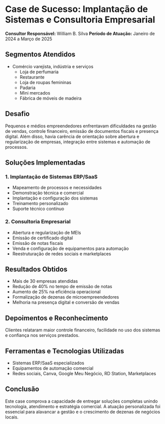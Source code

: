
# Case de Sucesso: Implantação de Sistemas e Consultoria Empresarial

**Consultor Responsável:** William B. Silva
**Período de Atuação:** Janeiro de 2024 a Março de 2025

## Segmentos Atendidos

- Comércio varejista, indústria e serviços
  - Loja de perfumaria
  - Restaurante
  - Loja de roupas femininas
  - Padaria
  - Mini mercados
  - Fábrica de móveis de madeira

## Desafio

Pequenos e médios empreendedores enfrentavam dificuldades na gestão de vendas, controle financeiro, emissão de documentos fiscais e presença digital. Além disso, havia carência de orientação sobre abertura e regularização de empresas, integração entre sistemas e automação de processos.

## Soluções Implementadas

### 1. Implantação de Sistemas ERP/SaaS
- Mapeamento de processos e necessidades
- Demonstração técnica e comercial
- Implantação e configuração dos sistemas
- Treinamento personalizado
- Suporte técnico contínuo

### 2. Consultoria Empresarial
- Abertura e regularização de MEIs
- Emissão de certificado digital
- Emissão de notas fiscais
- Venda e configuração de equipamentos para automação
- Reestruturação de redes sociais e marketplaces

## Resultados Obtidos

- Mais de 30 empresas atendidas
- Redução de 40% no tempo de emissão de notas
- Aumento de 25% na eficiência operacional
- Formalização de dezenas de microempreendedores
- Melhoria na presença digital e conversão de vendas

## Depoimentos e Reconhecimento

Clientes relataram maior controle financeiro, facilidade no uso dos sistemas e confiança nos serviços prestados.

## Ferramentas e Tecnologias Utilizadas

- Sistemas ERP/SaaS especializados
- Equipamentos de automação comercial
- Redes sociais, Canva, Google Meu Negócio, RD Station, Marketplaces

## Conclusão

Este case comprova a capacidade de entregar soluções completas unindo tecnologia, atendimento e estratégia comercial. A atuação personalizada foi essencial para alavancar a gestão e o crescimento de dezenas de negócios locais.
